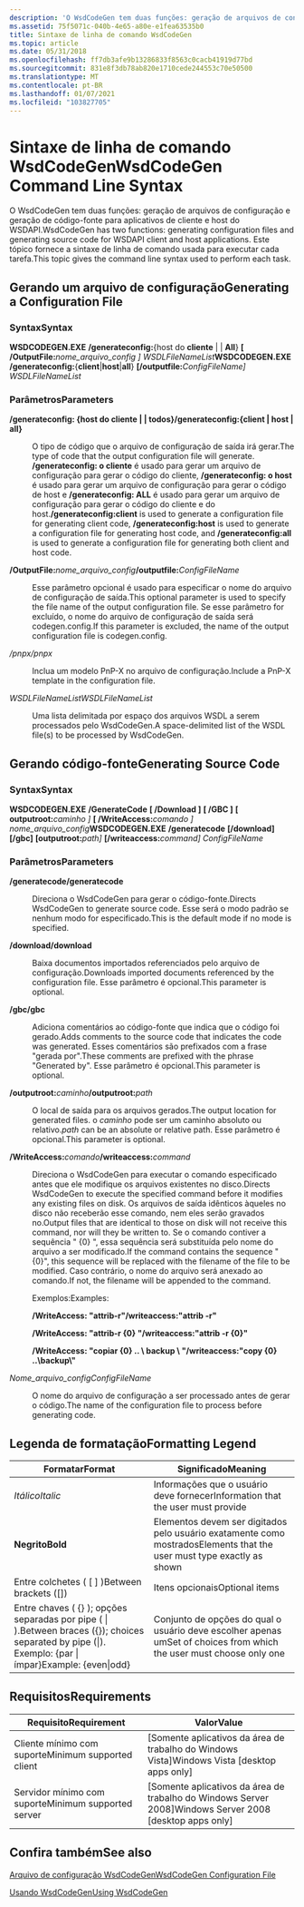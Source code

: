 ```yaml
---
description: 'O WsdCodeGen tem duas funções: geração de arquivos de configuração e geração de código-fonte para aplicativos de cliente e host do WSDAPI.'
ms.assetid: 75f5071c-040b-4e65-a80e-e1fea63535b0
title: Sintaxe de linha de comando WsdCodeGen
ms.topic: article
ms.date: 05/31/2018
ms.openlocfilehash: ff7db3afe9b13286833f8563c0cacb41919d77bd
ms.sourcegitcommit: 831e8f3db78ab820e1710cede244553c70e50500
ms.translationtype: MT
ms.contentlocale: pt-BR
ms.lasthandoff: 01/07/2021
ms.locfileid: "103827705"
---
```

# <a name="wsdcodegen-command-line-syntax"></a><span data-ttu-id="d7174-103">Sintaxe de linha de comando WsdCodeGen</span><span class="sxs-lookup"><span data-stu-id="d7174-103">WsdCodeGen Command Line Syntax</span></span>

<span data-ttu-id="d7174-104">O WsdCodeGen tem duas funções: geração de arquivos de configuração e geração de código-fonte para aplicativos de cliente e host do WSDAPI.</span><span class="sxs-lookup"><span data-stu-id="d7174-104">WsdCodeGen has two functions: generating configuration files and generating source code for WSDAPI client and host applications.</span></span> <span data-ttu-id="d7174-105">Este tópico fornece a sintaxe de linha de comando usada para executar cada tarefa.</span><span class="sxs-lookup"><span data-stu-id="d7174-105">This topic gives the command line syntax used to perform each task.</span></span>

## <a name="generating-a-configuration-file"></a><span data-ttu-id="d7174-106">Gerando um arquivo de configuração</span><span class="sxs-lookup"><span data-stu-id="d7174-106">Generating a Configuration File</span></span>

### <a name="syntax"></a><span data-ttu-id="d7174-107">Syntax</span><span class="sxs-lookup"><span data-stu-id="d7174-107">Syntax</span></span>

<span data-ttu-id="d7174-108">**WSDCODEGEN.EXE** **/generateconfig:**{host do **cliente** \|  \| **All**} **\[ /OutputFile:**_nome_arquivo_config_ *_\]_* *WSDLFileNameList*</span><span class="sxs-lookup"><span data-stu-id="d7174-108">**WSDCODEGEN.EXE** **/generateconfig:**{**client**\|**host**\|**all**} **\[/outputfile:**_ConfigFileName_*_\]_* *WSDLFileNameList*</span></span>

### <a name="parameters"></a><span data-ttu-id="d7174-109">Parâmetros</span><span class="sxs-lookup"><span data-stu-id="d7174-109">Parameters</span></span>

<dl> <dt>

<span data-ttu-id="d7174-110"><span id="_generateconfig__client___host___all_"></span><span id="_GENERATECONFIG__CLIENT___HOST___ALL_"></span>**/generateconfig: {host do cliente \| \| todos}**</span><span class="sxs-lookup"><span data-stu-id="d7174-110"><span id="_generateconfig__client___host___all_"></span><span id="_GENERATECONFIG__CLIENT___HOST___ALL_"></span>**/generateconfig:{client \| host \| all}**</span></span>
</dt> <dd>

<span data-ttu-id="d7174-111">O tipo de código que o arquivo de configuração de saída irá gerar.</span><span class="sxs-lookup"><span data-stu-id="d7174-111">The type of code that the output configuration file will generate.</span></span> <span data-ttu-id="d7174-112">**/generateconfig: o cliente** é usado para gerar um arquivo de configuração para gerar o código do cliente, **/generateconfig: o host** é usado para gerar um arquivo de configuração para gerar o código de host e **/generateconfig: ALL** é usado para gerar um arquivo de configuração para gerar o código do cliente e do host.</span><span class="sxs-lookup"><span data-stu-id="d7174-112">**/generateconfig:client** is used to generate a configuration file for generating client code, **/generateconfig:host** is used to generate a configuration file for generating host code, and **/generateconfig:all** is used to generate a configuration file for generating both client and host code.</span></span>

</dd> <dt>

<span data-ttu-id="d7174-113"><span id="_outputfile_ConfigFileName"></span><span id="_outputfile_configfilename"></span><span id="_OUTPUTFILE_CONFIGFILENAME"></span>**/OutputFile:**_nome_arquivo_config_</span><span class="sxs-lookup"><span data-stu-id="d7174-113"><span id="_outputfile_ConfigFileName"></span><span id="_outputfile_configfilename"></span><span id="_OUTPUTFILE_CONFIGFILENAME"></span>**/outputfile:**_ConfigFileName_</span></span>
</dt> <dd>

<span data-ttu-id="d7174-114">Esse parâmetro opcional é usado para especificar o nome do arquivo de configuração de saída.</span><span class="sxs-lookup"><span data-stu-id="d7174-114">This optional parameter is used to specify the file name of the output configuration file.</span></span> <span data-ttu-id="d7174-115">Se esse parâmetro for excluído, o nome do arquivo de configuração de saída será codegen.config.</span><span class="sxs-lookup"><span data-stu-id="d7174-115">If this parameter is excluded, the name of the output configuration file is codegen.config.</span></span>

</dd> <dt>

<span data-ttu-id="d7174-116"><span id="_pnpx"></span><span id="_PNPX"></span>*/pnpx*</span><span class="sxs-lookup"><span data-stu-id="d7174-116"><span id="_pnpx"></span><span id="_PNPX"></span>*/pnpx*</span></span>
</dt> <dd>

<span data-ttu-id="d7174-117">Inclua um modelo PnP-X no arquivo de configuração.</span><span class="sxs-lookup"><span data-stu-id="d7174-117">Include a PnP-X template in the configuration file.</span></span>

</dd> <dt>

<span data-ttu-id="d7174-118"><span id="WSDLFileNameList"></span><span id="wsdlfilenamelist"></span><span id="WSDLFILENAMELIST"></span>*WSDLFileNameList*</span><span class="sxs-lookup"><span data-stu-id="d7174-118"><span id="WSDLFileNameList"></span><span id="wsdlfilenamelist"></span><span id="WSDLFILENAMELIST"></span>*WSDLFileNameList*</span></span>
</dt> <dd>

<span data-ttu-id="d7174-119">Uma lista delimitada por espaço dos arquivos WSDL a serem processados pelo WsdCodeGen.</span><span class="sxs-lookup"><span data-stu-id="d7174-119">A space-delimited list of the WSDL file(s) to be processed by WsdCodeGen.</span></span>

</dd> </dl>

## <a name="generating-source-code"></a><span data-ttu-id="d7174-120">Gerando código-fonte</span><span class="sxs-lookup"><span data-stu-id="d7174-120">Generating Source Code</span></span>

### <a name="syntax"></a><span data-ttu-id="d7174-121">Syntax</span><span class="sxs-lookup"><span data-stu-id="d7174-121">Syntax</span></span>

<span data-ttu-id="d7174-122">**WSDCODEGEN.EXE** **/GenerateCode** **\[ /Download \]** **\[ /GBC \]** **\[ outputroot:**_caminho_ *_\]_* **\[ /WriteAccess:**_comando_ *_\]_* *nome_arquivo_config*</span><span class="sxs-lookup"><span data-stu-id="d7174-122">**WSDCODEGEN.EXE** **/generatecode** **\[/download\]** **\[/gbc\]** **\[outputroot:**_path_*_\]_* **\[/writeaccess:**_command_*_\]_* *ConfigFileName*</span></span>

### <a name="parameters"></a><span data-ttu-id="d7174-123">Parâmetros</span><span class="sxs-lookup"><span data-stu-id="d7174-123">Parameters</span></span>

<dl> <dt>

<span data-ttu-id="d7174-124"><span id="_generatecode"></span><span id="_GENERATECODE"></span>**/generatecode**</span><span class="sxs-lookup"><span data-stu-id="d7174-124"><span id="_generatecode"></span><span id="_GENERATECODE"></span>**/generatecode**</span></span>
</dt> <dd>

<span data-ttu-id="d7174-125">Direciona o WsdCodeGen para gerar o código-fonte.</span><span class="sxs-lookup"><span data-stu-id="d7174-125">Directs WsdCodeGen to generate source code.</span></span> <span data-ttu-id="d7174-126">Esse será o modo padrão se nenhum modo for especificado.</span><span class="sxs-lookup"><span data-stu-id="d7174-126">This is the default mode if no mode is specified.</span></span>

</dd> <dt>

<span data-ttu-id="d7174-127"><span id="_download"></span><span id="_DOWNLOAD"></span>**/download**</span><span class="sxs-lookup"><span data-stu-id="d7174-127"><span id="_download"></span><span id="_DOWNLOAD"></span>**/download**</span></span>
</dt> <dd>

<span data-ttu-id="d7174-128">Baixa documentos importados referenciados pelo arquivo de configuração.</span><span class="sxs-lookup"><span data-stu-id="d7174-128">Downloads imported documents referenced by the configuration file.</span></span> <span data-ttu-id="d7174-129">Esse parâmetro é opcional.</span><span class="sxs-lookup"><span data-stu-id="d7174-129">This parameter is optional.</span></span>

</dd> <dt>

<span data-ttu-id="d7174-130"><span id="_gbc"></span><span id="_GBC"></span>**/gbc**</span><span class="sxs-lookup"><span data-stu-id="d7174-130"><span id="_gbc"></span><span id="_GBC"></span>**/gbc**</span></span>
</dt> <dd>

<span data-ttu-id="d7174-131">Adiciona comentários ao código-fonte que indica que o código foi gerado.</span><span class="sxs-lookup"><span data-stu-id="d7174-131">Adds comments to the source code that indicates the code was generated.</span></span> <span data-ttu-id="d7174-132">Esses comentários são prefixados com a frase "gerada por".</span><span class="sxs-lookup"><span data-stu-id="d7174-132">These comments are prefixed with the phrase "Generated by".</span></span> <span data-ttu-id="d7174-133">Esse parâmetro é opcional.</span><span class="sxs-lookup"><span data-stu-id="d7174-133">This parameter is optional.</span></span>

</dd> <dt>

<span data-ttu-id="d7174-134"><span id="_outputroot_path"></span><span id="_OUTPUTROOT_PATH"></span>**/outputroot:**_caminho_</span><span class="sxs-lookup"><span data-stu-id="d7174-134"><span id="_outputroot_path"></span><span id="_OUTPUTROOT_PATH"></span>**/outputroot:**_path_</span></span>
</dt> <dd>

<span data-ttu-id="d7174-135">O local de saída para os arquivos gerados.</span><span class="sxs-lookup"><span data-stu-id="d7174-135">The output location for generated files.</span></span> <span data-ttu-id="d7174-136">o *caminho* pode ser um caminho absoluto ou relativo.</span><span class="sxs-lookup"><span data-stu-id="d7174-136">*path* can be an absolute or relative path.</span></span> <span data-ttu-id="d7174-137">Esse parâmetro é opcional.</span><span class="sxs-lookup"><span data-stu-id="d7174-137">This parameter is optional.</span></span>

</dd> <dt>

<span data-ttu-id="d7174-138"><span id="_writeaccess_command"></span><span id="_WRITEACCESS_COMMAND"></span>**/WriteAccess:**_comando_</span><span class="sxs-lookup"><span data-stu-id="d7174-138"><span id="_writeaccess_command"></span><span id="_WRITEACCESS_COMMAND"></span>**/writeaccess:**_command_</span></span>
</dt> <dd>

<span data-ttu-id="d7174-139">Direciona o WsdCodeGen para executar o comando especificado antes que ele modifique os arquivos existentes no disco.</span><span class="sxs-lookup"><span data-stu-id="d7174-139">Directs WsdCodeGen to execute the specified command before it modifies any existing files on disk.</span></span> <span data-ttu-id="d7174-140">Os arquivos de saída idênticos àqueles no disco não receberão esse comando, nem eles serão gravados no.</span><span class="sxs-lookup"><span data-stu-id="d7174-140">Output files that are identical to those on disk will not receive this command, nor will they be written to.</span></span> <span data-ttu-id="d7174-141">Se o comando contiver a sequência " {0} ", essa sequência será substituída pelo nome do arquivo a ser modificado.</span><span class="sxs-lookup"><span data-stu-id="d7174-141">If the command contains the sequence "{0}", this sequence will be replaced with the filename of the file to be modified.</span></span> <span data-ttu-id="d7174-142">Caso contrário, o nome do arquivo será anexado ao comando.</span><span class="sxs-lookup"><span data-stu-id="d7174-142">If not, the filename will be appended to the command.</span></span>

<span data-ttu-id="d7174-143">Exemplos:</span><span class="sxs-lookup"><span data-stu-id="d7174-143">Examples:</span></span>

<span data-ttu-id="d7174-144">**/WriteAccess: "attrib-r"**</span><span class="sxs-lookup"><span data-stu-id="d7174-144">**/writeaccess:"attrib -r"**</span></span>

<span data-ttu-id="d7174-145">**/WriteAccess: "attrib-r {0} "**</span><span class="sxs-lookup"><span data-stu-id="d7174-145">**/writeaccess:"attrib -r {0}"**</span></span>

<span data-ttu-id="d7174-146">**/WriteAccess: "copiar {0} .. \\ backup \\ "**</span><span class="sxs-lookup"><span data-stu-id="d7174-146">**/writeaccess:"copy {0} ..\\backup\\"**</span></span>

</dd> <dt>

<span data-ttu-id="d7174-147"><span id="ConfigFileName"></span><span id="configfilename"></span><span id="CONFIGFILENAME"></span>*Nome_arquivo_config*</span><span class="sxs-lookup"><span data-stu-id="d7174-147"><span id="ConfigFileName"></span><span id="configfilename"></span><span id="CONFIGFILENAME"></span>*ConfigFileName*</span></span>
</dt> <dd>

<span data-ttu-id="d7174-148">O nome do arquivo de configuração a ser processado antes de gerar o código.</span><span class="sxs-lookup"><span data-stu-id="d7174-148">The name of the configuration file to process before generating code.</span></span>

</dd> </dl>

## <a name="formatting-legend"></a><span data-ttu-id="d7174-149">Legenda de formatação</span><span class="sxs-lookup"><span data-stu-id="d7174-149">Formatting Legend</span></span>



| <span data-ttu-id="d7174-150">Formatar</span><span class="sxs-lookup"><span data-stu-id="d7174-150">Format</span></span>                                                                    | <span data-ttu-id="d7174-151">Significado</span><span class="sxs-lookup"><span data-stu-id="d7174-151">Meaning</span></span>                                                 |
|---------------------------------------------------------------------------|---------------------------------------------------------|
| <span data-ttu-id="d7174-152">*Itálico*</span><span class="sxs-lookup"><span data-stu-id="d7174-152">*Italic*</span></span>                                                                  | <span data-ttu-id="d7174-153">Informações que o usuário deve fornecer</span><span class="sxs-lookup"><span data-stu-id="d7174-153">Information that the user must provide</span></span>                  |
| <span data-ttu-id="d7174-154">**Negrito**</span><span class="sxs-lookup"><span data-stu-id="d7174-154">**Bold**</span></span>                                                                  | <span data-ttu-id="d7174-155">Elementos devem ser digitados pelo usuário exatamente como mostrados</span><span class="sxs-lookup"><span data-stu-id="d7174-155">Elements that the user must type exactly as shown</span></span>       |
| <span data-ttu-id="d7174-156">Entre colchetes ( \[ \] )</span><span class="sxs-lookup"><span data-stu-id="d7174-156">Between brackets (\[\])</span></span>                                                   | <span data-ttu-id="d7174-157">Itens opcionais</span><span class="sxs-lookup"><span data-stu-id="d7174-157">Optional items</span></span>                                          |
| <span data-ttu-id="d7174-158">Entre chaves ( {} ); opções separadas por pipe ( \| ).</span><span class="sxs-lookup"><span data-stu-id="d7174-158">Between braces ({}); choices separated by pipe (\|).</span></span> <span data-ttu-id="d7174-159">Exemplo: {par \| ímpar}</span><span class="sxs-lookup"><span data-stu-id="d7174-159">Example: {even\|odd}</span></span> | <span data-ttu-id="d7174-160">Conjunto de opções do qual o usuário deve escolher apenas um</span><span class="sxs-lookup"><span data-stu-id="d7174-160">Set of choices from which the user must choose only one</span></span> |



 

## <a name="requirements"></a><span data-ttu-id="d7174-161">Requisitos</span><span class="sxs-lookup"><span data-stu-id="d7174-161">Requirements</span></span>



| <span data-ttu-id="d7174-162">Requisito</span><span class="sxs-lookup"><span data-stu-id="d7174-162">Requirement</span></span> | <span data-ttu-id="d7174-163">Valor</span><span class="sxs-lookup"><span data-stu-id="d7174-163">Value</span></span> |
|-------------------------------------|------------------------------------------------------|
| <span data-ttu-id="d7174-164">Cliente mínimo com suporte</span><span class="sxs-lookup"><span data-stu-id="d7174-164">Minimum supported client</span></span><br/> | <span data-ttu-id="d7174-165">\[Somente aplicativos da área de trabalho do Windows Vista\]</span><span class="sxs-lookup"><span data-stu-id="d7174-165">Windows Vista \[desktop apps only\]</span></span><br/>       |
| <span data-ttu-id="d7174-166">Servidor mínimo com suporte</span><span class="sxs-lookup"><span data-stu-id="d7174-166">Minimum supported server</span></span><br/> | <span data-ttu-id="d7174-167">\[Somente aplicativos da área de trabalho do Windows Server 2008\]</span><span class="sxs-lookup"><span data-stu-id="d7174-167">Windows Server 2008 \[desktop apps only\]</span></span><br/> |



## <a name="see-also"></a><span data-ttu-id="d7174-168">Confira também</span><span class="sxs-lookup"><span data-stu-id="d7174-168">See also</span></span>

<dl> <dt>

[<span data-ttu-id="d7174-169">Arquivo de configuração WsdCodeGen</span><span class="sxs-lookup"><span data-stu-id="d7174-169">WsdCodeGen Configuration File</span></span>](wsdcodegen-configuration-file.md)
</dt> <dt>

[<span data-ttu-id="d7174-170">Usando WsdCodeGen</span><span class="sxs-lookup"><span data-stu-id="d7174-170">Using WsdCodeGen</span></span>](using-wsdcodegen.md)
</dt> </dl>

 

 




